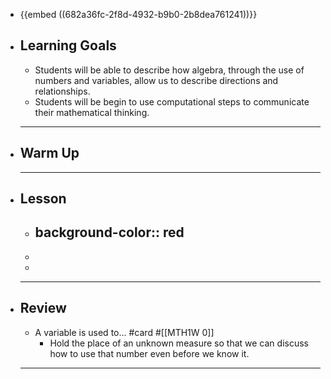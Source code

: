 - {{embed ((682a36fc-2f8d-4932-b9b0-2b8dea761241))}}
- ## Learning Goals
	- Students will be able to describe how algebra, through the use of numbers and variables, allow us to describe directions and relationships.
	- Students will be begin to use computational steps to communicate their mathematical thinking.
	- ---
- ## Warm Up
	- ---
- ## Lesson
	- background-color:: red
		-
	-
	-
	- ---
- ## Review
	- A variable is used to... #card #[[MTH1W 0]]
		- Hold the place of an unknown measure so that we can discuss how to use that number even before we know it.
	- ---
